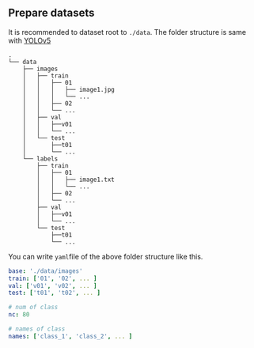 ## Prepare datasets

It is recommended to dataset root to `./data`. The folder structure is same with [YOLOv5](https://github.com/ultralytics/yolov5)

```
.
└── data
    ├── images
    │   ├── train
    │   │   ├── 01
    │   │   │   ├── image1.jpg
    │   │   │   └── ...
    │   │   ├── 02
    │   │   └── ...
    │   ├── val
    │   │   ├──v01
    │   │   └── ...
    │   └── test
    │       ├──t01
    │       └── ...
    └── labels
        ├── train
        │   ├── 01
        │   │   ├── image1.txt
        │   │   └── ...
        │   ├── 02
        │   └── ...
        ├── val
        │   ├──v01
        │   └── ...
        └── test
            ├──t01
            └── ...
```

You can write `yaml`file of the above folder structure like this.
```yaml
base: './data/images'
train: ['01', '02', ... ]
val: ['v01', 'v02', ... ]
test: ['t01', 't02', ... ]

# num of class
nc: 80

# names of class
names: ['class_1', 'class_2', ... ]

```
